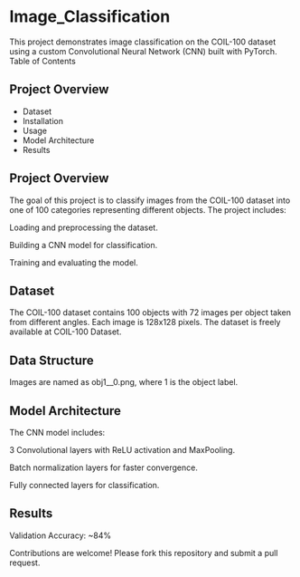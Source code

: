# Image_Classification

This project demonstrates image classification on the COIL-100 dataset using a custom Convolutional Neural Network (CNN) built with PyTorch.
Table of Contents

## Project Overview
- Dataset
- Installation
- Usage
- Model Architecture
- Results

## Project Overview

The goal of this project is to classify images from the COIL-100 dataset into one of 100 categories representing different objects. The project includes:

Loading and preprocessing the dataset.

Building a CNN model for classification.

Training and evaluating the model.

## Dataset

The COIL-100 dataset contains 100 objects with 72 images per object taken from different angles. Each image is 128x128 pixels. The dataset is freely available at COIL-100 Dataset.

## Data Structure

Images are named as obj1__0.png, where 1 is the object label.


## Model Architecture

The CNN model includes:

3 Convolutional layers with ReLU activation and MaxPooling.

Batch normalization layers for faster convergence.

Fully connected layers for classification.

## Results

Validation Accuracy: ~84%




Contributions are welcome! Please fork this repository and submit a pull request.

